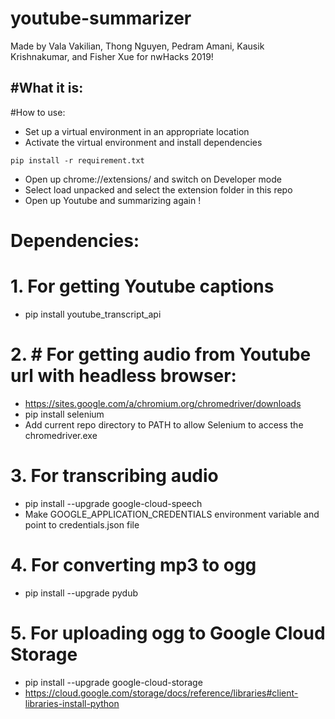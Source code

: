 # youtube-summarizer
Made by Vala Vakilian, Thong Nguyen, Pedram Amani, Kausik Krishnakumar, and Fisher Xue for nwHacks 2019!

#What it is:
-

#How to use:
- Set up a virtual environment in an appropriate location
- Activate the virtual environment and install dependencies
```
pip install -r requirement.txt
```
- Open up chrome://extensions/ and switch on Developer mode
- Select load unpacked and select the extension folder in this repo
- Open up Youtube and summarizing again !


# Dependencies:

# 1. For getting Youtube captions 
- pip install youtube_transcript_api
# 2. # For getting audio from Youtube url with headless browser: 
- https://sites.google.com/a/chromium.org/chromedriver/downloads
- pip install selenium
- Add current repo directory to PATH to allow Selenium to access the chromedriver.exe
# 3. For transcribing audio
- pip install --upgrade google-cloud-speech
- Make GOOGLE_APPLICATION_CREDENTIALS environment variable and point to credentials.json file
# 4. For converting mp3 to ogg
- pip install --upgrade pydub
# 5. For uploading ogg to Google Cloud Storage
- pip install --upgrade google-cloud-storage
- https://cloud.google.com/storage/docs/reference/libraries#client-libraries-install-python

